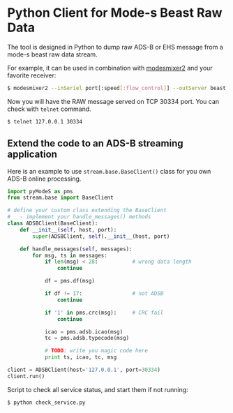 # Python Client for Mode-s Beast Raw Data

The tool is designed in Python to dump raw ADS-B or EHS message from a mode-s beast raw data stream.

For example, it can be used in combination with [modesmixer2](http://xdeco.org/?page_id=48) and your favorite receiver:

```sh
$ modesmixer2 --inSeriel port[:speed[:flow_control]] --outServer beast:30334
```

Now you will have the RAW message served on TCP 30334 port. You can check with ``telnet`` command.

```sh
$ telnet 127.0.0.1 30334
```

## Extend the code to an ADS-B streaming application

Here is an example to use ``stream.base.BaseClient()`` class for you own ADS-B online processing.

```python
import pyModeS as pms
from stream.base import BaseClient

# define your custom class extending the BaseClient
#   - implement your handle_messages() methods
class ADSBClient(BaseClient):
    def __init__(self, host, port):
        super(ADSBClient, self).__init__(host, port)

    def handle_messages(self, messages):
        for msg, ts in messages:
            if len(msg) < 28:           # wrong data length
                continue

            df = pms.df(msg)

            if df != 17:                # not ADSB
                continue

            if '1' in pms.crc(msg):     # CRC fail
                continue

            icao = pms.adsb.icao(msg)
            tc = pms.adsb.typecode(msg)

            # TODO: write you magic code here
            print ts, icao, tc, msg

client = ADSBClient(host='127.0.0.1', port=30334)
client.run()

```


Script to check all service status, and start them if not running:

```sh
$ python check_service.py
```
